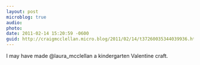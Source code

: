```yaml
---
layout: post
microblog: true
audio: 
photo: 
date: 2011-02-14 15:20:59 -0600
guid: http://craigmcclellan.micro.blog/2011/02/14/t37260035344039936.html
---
```

I may have made @laura_mcclellan a kindergarten Valentine craft.
